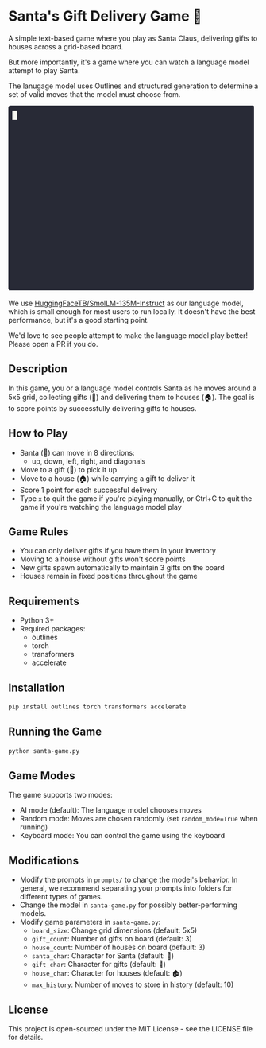 # Santa's Gift Delivery Game 🎅

A simple text-based game where you play as Santa Claus, delivering gifts to houses across a grid-based board.

But more importantly, it's a game where you can watch a language model attempt to play Santa.

The lanugage model uses Outlines and structured generation to determine a set of valid moves that the model must choose from.

![Gameplay](./santa-demo.gif)

We use [HuggingFaceTB/SmolLM-135M-Instruct](https://huggingface.co/HuggingFaceTB/SmolLM-135M-Instruct) as our language model, which is small enough for most users to run locally. It doesn't have the best performance, but it's a good starting point.

We'd love to see people attempt to make the language model play better! Please open a PR if you do.

## Description

In this game, you or a language model controls Santa as he moves around a 5x5 grid, collecting gifts (🎁) and delivering them to houses (🏠). The goal is to score points by successfully delivering gifts to houses.

## How to Play

- Santa (🎅) can move in 8 directions:
  - up, down, left, right, and diagonals
- Move to a gift (🎁) to pick it up
- Move to a house (🏠) while carrying a gift to deliver it
- Score 1 point for each successful delivery
- Type `x` to quit the game if you're playing manually, or Ctrl+C to quit the game if you're watching the language model play

## Game Rules

- You can only deliver gifts if you have them in your inventory
- Moving to a house without gifts won't score points
- New gifts spawn automatically to maintain 3 gifts on the board
- Houses remain in fixed positions throughout the game

## Requirements

- Python 3+
- Required packages:
  - outlines
  - torch
  - transformers
  - accelerate

## Installation

```bash
pip install outlines torch transformers accelerate
```

## Running the Game

```bash
python santa-game.py
```

## Game Modes

The game supports two modes:
- AI mode (default): The language model chooses moves
- Random mode: Moves are chosen randomly (set `random_mode=True` when running)
- Keyboard mode: You can control the game using the keyboard

## Modifications

- Modify the prompts in `prompts/` to change the model's behavior. In general, we recommend separating your prompts into folders for different types of games.
- Change the model in `santa-game.py` for possibly better-performing models.
- Modify game parameters in `santa-game.py`:
  - `board_size`: Change grid dimensions (default: 5x5)
  - `gift_count`: Number of gifts on board (default: 3)
  - `house_count`: Number of houses on board (default: 3)
  - `santa_char`: Character for Santa (default: 🎅)
  - `gift_char`: Character for gifts (default: 🎁)
  - `house_char`: Character for houses (default: 🏠)
  - `max_history`: Number of moves to store in history (default: 10)
    
## License

This project is open-sourced under the MIT License - see the LICENSE file for details.
